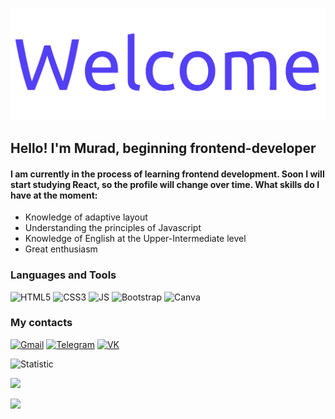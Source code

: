 ![Header](https://github.com/Chelovek-01/Chelovek-01/blob/main/assets/Welcome-depositphotos-bgremover.png)

## Hello! I'm Murad, beginning frontend-developer

#### I am currently in the process of learning frontend development. Soon I will start studying React, so the profile will change over time. What skills do I have at the moment: 

- Knowledge of adaptive layout 
- Understanding the principles of Javascript 
- Knowledge of English at the Upper-Intermediate level
- Great enthusiasm

### Languages and Tools
![HTML5](https://img.shields.io/badge/HTML5-E34F26?style=for-the-badge&logo=html5&logoColor=white)
![CSS3](https://img.shields.io/badge/CSS3-1572B6?style=for-the-badge&logo=css3&logoColor=white)
![JS](https://img.shields.io/badge/JavaScript-323330?style=for-the-badge&logo=javascript&logoColor=F7DF1E2)
![Bootstrap](https://img.shields.io/badge/Bootstrap-563D7C?style=for-the-badge&logo=bootstrap&logoColor=white)
![Canva](https://img.shields.io/badge/Canva-%2300C4CC.svg?&style=for-the-badge&logo=Canva&logoColor=white)

### My contacts
[![Gmail](https://img.shields.io/badge/Gmail-D14836?style=for-the-badge&logo=gmail&logoColor=white)](https://www.chelovek477386@gmail.com)
[![Telegram](https://img.shields.io/badge/Telegram-2CA5E0?style=for-the-badge&logo=telegram&logoColor=white)](https://t.me/Ch4l0v4k)
[![VK](https://img.shields.io/badge/-Vkontakte-004C7F?style=for-the-badge&logo=Vk&logoColor=4FD7B3)](https://vk.com/chelovek477386)

![Statistic](http://github-profile-summary-cards.vercel.app/api/cards/most-commit-language?username={Chelovek-01}&theme={theme_name}&exclude={exclude})

![](http://github-profile-summary-cards.vercel.app/api/cards/repos-per-language?username={Chelovek-01}&theme={Languages}&exclude={exclude})

![](https://komarev.com/ghpvc/?username=Chelovek-01)
